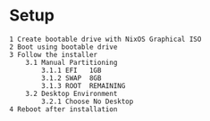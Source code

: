 # Setup 

    1 Create bootable drive with NixOS Graphical ISO
    2 Boot using bootable drive
    3 Follow the installer
        3.1 Manual Partitioning
            3.1.1 EFI   1GB
            3.1.2 SWAP  8GB
            3.1.3 ROOT  REMAINING
        3.2 Desktop Environment
            3.2.1 Choose No Desktop
    4 Reboot after installation
